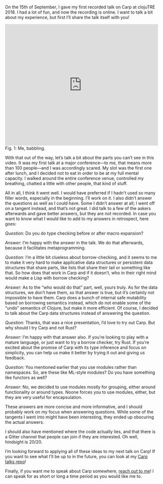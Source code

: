 On the 15th of September, I gave my first recorded talk on Carp at clojuTRE 2018.
I had a lot of fun, and now the recording is online. I want to talk a bit about
my experience, but first I’ll share the talk itself with you!

<iframe width="100%" height="400"
        src="https://www.youtube.com/embed/BQeG6fXMk28" frameborder="0"
        allow="autoplay; encrypted-media" allowfullscreen>
</iframe>
<div class="figure-label">Fig. 1: Me, babbling.</div>

With that out of the way, let’s talk a bit about the parts you can’t see in this
video. It was my first talk at a major conference—to me, that means more than
100 people—and I was accordingly scared. My slot was the first one after
lunch, and I decided not to eat in order to be at my full mental capacity. I
walked around the entire conference venue, controlled my breathing, chatted a
little with other people, that kind of stuff.

All in all, I think it went well. I would have preferred if I hadn't used
so many filler words, especially in the beginning. I’ll work on it. I also
didn’t answer the questions as well as I could have. Some I didn’t answer at
all; I went off on a tangent instead, and that’s not great. I did talk
to a few of the askers afterwards and gave better answers, but they are not
recorded. In case you want to know what I would like to add to my answers in
retrospect, here goes:

*Question:* Do you do type checking before or after macro expansion?

*Answer:* I’m happy with the answer in the talk. We do that afterwards, because
it facilitates metaprogramming.

*Question:* I’m a little bit clueless about borrow-checking, and it seems to me
to make it very hard to make applicative data structures or persistent data
structures that share parts, like lists that share their tail or something like
that. So how does that work in Carp and if it doesn’t, who in their right mind
would make a Lisp with borrow checking?

*Answer:* As to the “who would do that” part, well, yours truly. As for the data
structures, we don’t have them, so that answer is true, but it’s certainly not
impossible to have them. Carp does a bunch of internal safe mutability based on
borrowing semantics instead, which do not enable some of the “undo” semantics of
Clojure, but make it more efficient. Of course, I decided to talk about the Carp
data structures instead of answering the question.

*Question:* Thanks, that was a nice presentation, I’d love to try out Carp. But
why should I try Carp and not Rust?

*Answer:* I’m happy with that answer also. If you’re looking to play with a
mature language, or just want to try a borrow checker, try Rust. If you’re
excited about the promise of Carp with its type inference and focus on
simplicity, you can help us make it better by trying it out and giving us
feedback.

*Question:* You mentioned earlier that you use modules rather than namespaces.
So, are these like ML-style modules? Do you have something like functors as
well?

*Answer:* No, we decided to use modules mostly for grouping, either around
functionality or around types. Noone forces you to use modules, either, but
they are very useful for encapsulation.

These answers are more concise and more informative, and I should probably work
on my focus when answering questions. While some of the tangents I went into
might have been interesting, they ended up obscuring the actual answers.

I should also have mentioned where the code actually lies, and that there is a
Gitter channel that people can join if they are interested. Oh well, hindsight
is 20/20.

I’m looking forward to applying all of these ideas to my next talk on Carp! If
you want to see what I’ll be up to in the future, you can look at my [Carp talks
repo](https://github.com/hellerve/carp-talks)!

Finally, if you want me to speak about Carp somewhere, [reach out to me](mailto:veit@veitheller.de)!
I can speak for as short or long a time period as you would like me to.
